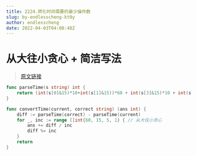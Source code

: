 ```yaml
---
title: 2224.转化时间需要的最少操作数
slug: by-endlesscheng-kt0y
author: endlesscheng
date: 2022-04-03T04:08:48Z
---
```

# 从大往小贪心 + 简洁写法
 
> [原文链接](https://leetcode.cn/problems/minimum-number-of-operations-to-convert-time/solution/by-endlesscheng-kt0y)
```go
func parseTime(s string) int {
	return (int(s[0]&15)*10+int(s[1]&15))*60 + int(s[3]&15)*10 + int(s[4]&15)
}

func convertTime(current, correct string) (ans int) {
	diff := parseTime(correct) - parseTime(current)
	for _, inc := range []int{60, 15, 5, 1} { // 从大往小贪心
		ans += diff / inc
		diff %= inc
	}
	return
}
```
